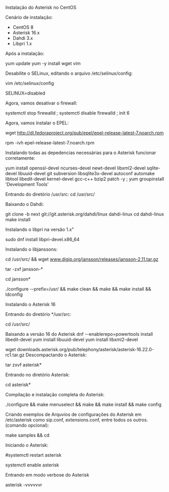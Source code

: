 Instalação do Asterisk no CentOS

Cenário de instalação:

* CentOS 8
* Asterisk 16.x
* Dahdi 3.x
* Libpri 1.x

Após a instalação:

 yum update
 yum -y install wget vim

Desabilite o SELinux, editando o arquivo /etc/selinux/config:

vim /etc/selinux/config

SELINUX=disabled

Agora, vamos desativar o firewall:

 systemctl stop firewalld ; systemctl disable firewalld ; init 6

Agora, vamos instalar o EPEL:

 wget http://dl.fedoraproject.org/pub/epel/epel-release-latest-7.noarch.rpm

 rpm -ivh epel-release-latest-7.noarch.rpm

Instalando todas as depedencias necessárias para o Asterisk funcionar corretamente:

yum install openssl-devel ncurses-devel newt-devel libxml2-devel sqlite-devel libuuid-devel git subversion libsqlite3x-devel autoconf automake libtool libedit-devel kernel-devel gcc-c++ bzip2 patch -y ; yum groupinstall 'Development Tools'

Entrando do diretório /usr/src:
 cd /usr/src/

Baixando o Dahdi:

git clone -b next git://git.asterisk.org/dahdi/linux dahdi-linux
cd dahdi-linux
make install

Instalando o libpri na versão 1.x"

 sudo dnf install libpri-devel.x86_64


Instalando o libjanssons:

cd /usr/src/ && wget www.digip.org/jansson/releases/jansson-2.11.tar.gz

tar -zxf jansson-*

cd jansson*

./configure --prefix=/usr/ && make clean && make && make install && ldconfig

Instalando o Asterisk 16

Entrando do diretório */usr/src:

 cd /usr/src/

Baixando a versão 16 do Asterisk
dnf --enablerepo=powertools install libedit-devel
yum install libuuid-devel
yum install libxml2-devel

 wget downloads.asterisk.org/pub/telephony/asterisk/asterisk-16.22.0-rc1.tar.gz
Descompactando o Asterisk:

tar zxvf asterisk*  

Entrando no diretório Asterisk:

cd asterisk* 

Compilação e instalação completa do Asterisk:

./configure &&  make menuselect && make && make install && make config

Criando exemplos de Arquvios de configurações do Asterisk em /etc/asterisk como sip.conf, extensions.conf, entre todos os outros.(comando opcional):

make samples && cd

Iniciando o Asterisk:

#systemctl restart asterisk

 systemctl enable asterisk

Entrando em modo verbose do Asterisk

 asterisk -vvvvvvr


